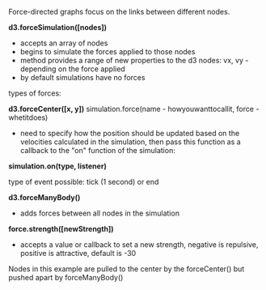 Force-directed graphs focus on the links between different nodes.

**d3.forceSimulation([nodes])**

- accepts an array of nodes
- begins to simulate the forces applied to those nodes
- method provides a range of new properties to the d3 nodes: vx, vy - depending on the force applied
- by default simulations have no forces

types of forces:

**d3.forceCenter([x, y])**
simulation.force(name - howyouwanttocallit, force - whetitdoes)

- need to specify how the position should be updated based on the velocities calculated in the simulation, then pass this function as a callback to the "on" function of the simulation:

**simulation.on(type, listener)**

type of event possible: tick (1 second) or end 

**d3.forceManyBody()**

- adds forces between all nodes in the simulation

**force.strength([newStrength])**

- accepts a value or callback to set a new strength, negative is repulsive, positive is attractive, default is -30

Nodes in this example are pulled to the center by the forceCenter() but pushed apart by forceManyBody()

